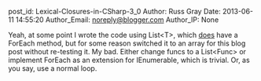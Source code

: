 post_id: Lexical-Closures-in-CSharp-3_0
Author: Russ Gray
Date: 2013-06-11 14:55:20
Author_Email: noreply@blogger.com
Author_IP: None

Yeah, at some point I wrote the code using List<T\>, which [does][1] have a
ForEach method, but for some reason switched it to an array for this blog post
without re-testing it. My bad. Either change funcs to a List<Func\> or
implement ForEach as an extension for IEnumerable, which is trivial. Or, as
you say, use a normal loop.


[1]: http://msdn.microsoft.com/en-us/library/bwabdf9z.aspx
